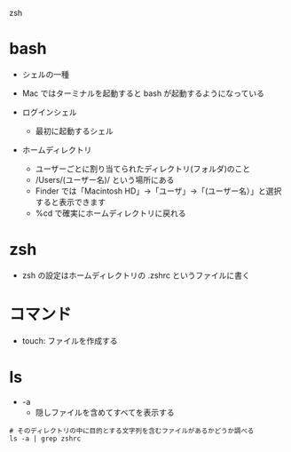 zsh

# bash
* シェルの一種
* Mac ではターミナルを起動すると bash が起動するようになっている


* ログインシェル
	* 最初に起動するシェル
* ホームディレクトリ
	* ユーザーごとに割り当てられたディレクトリ(フォルダ)のこと
	* /Users/(ユーザー名)/ という場所にある
	* Finder では「Macintosh HD」->「ユーザ」->「(ユーザー名）」と選択すると表示できます
	* %cd で確実にホームディレクトリに戻れる

# zsh
* zsh の設定はホームディレクトリの .zshrc というファイルに書く

# コマンド
* touch: ファイルを作成する

# ls
* -a
	* 隠しファイルを含めてすべてを表示する
```
# そのディレクトリの中に目的とする文字列を含むファイルがあるかどうか調べる
ls -a | grep zshrc
```
